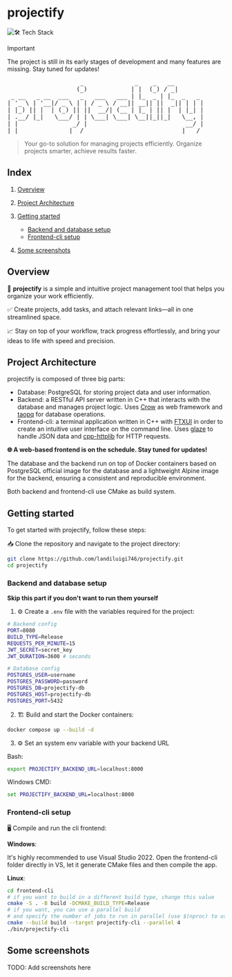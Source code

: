# projectify

![🛠 Tech Stack](https://go-skill-icons.vercel.app/api/icons?i=cpp,cmake,postgresql,docker)

> [!IMPORTANT]
> The project is still in its early stages of development and many features are missing. Stay tuned for updates!

<pre>
                    _              _    _   __
                   (_)            | |  (_) / _|
 _ __   _ __  ___   _   ___   ___ | |_  _ | |_  _   _
| '_ \ | '__|/ _ \ | | / _ \ / __|| __|| ||  _|| | | |
| |_) || |  | (_) || ||  __/| (__ | |_ | || |  | |_| |
| .__/ |_|   \___/ | | \___| \___| \__||_||_|   \__, |
| |               _/ |                           __/ |
|_|              |__/                           |___/
</pre>

> Your go-to solution for managing projects efficiently. Organize projects smarter, achieve results faster.

## Index

1. [Overview](#overview)
2. [Project Architecture](#project-architecture)
3. [Getting started](#getting-started)
   
   - [Backend and database setup](#backend-and-database-setup)
   - [Frontend-cli setup](#frontend-cli-setup)
  
4. [Some screenshots](#some-screenshots)

## Overview

🚀 **projectify** is a simple and intuitive project management tool that helps you organize your work efficiently.

✅ Create projects, add tasks, and attach relevant links—all in one streamlined space.

📈 Stay on top of your workflow, track progress effortlessly, and bring your ideas to life with speed and precision.

## Project Architecture

projectify is composed of three big parts:

- Database: PostgreSQL for storing project data and user information.
- Backend: a RESTful API server written in C++ that interacts with the database and manages project logic. Uses [Crow](https://github.com/CrowCpp/Crow) as web framework and [taopq](https://github.com/taocpp/taopq) for database operations.
- Frontend-cli: a terminal application written in C++ with [FTXUI](https://github.com/ArthurSonzogni/FTXUI) in order to create an intuitive user interface on the command line. Uses [glaze](https://github.com/stephenberry/glaze) to handle JSON data and [cpp-httplib](https://github.com/yhirose/cpp-httplib) for HTTP requests.

**🌐 A web-based frontend is on the schedule. Stay tuned for updates!**

The database and the backend run on top of Docker containers based on PostgreSQL official image for the database and a lightweight Alpine image for the backend, ensuring a consistent and reproducible environment.

Both backend and frontend-cli use CMake as build system.

## Getting started

To get started with projectify, follow these steps:

📥 Clone the repository and navigate to the project directory:
```bash
git clone https://github.com/landiluigi746/projectify.git
cd projectify
```

### Backend and database setup

**Skip this part if you don't want to run them yourself**

1. ⚙️ Create a ```.env``` file with the variables required for the project:
```bash
# Backend config
PORT=8080
BUILD_TYPE=Release
REQUESTS_PER_MINUTE=15
JWT_SECRET=secret_key
JWT_DURATION=3600 # seconds

# Database config
POSTGRES_USER=username
POSTGRES_PASSWORD=password
POSTGRES_DB=projectify-db
POSTGRES_HOST=projectify-db
POSTGRES_PORT=5432
```

2. 🏗️ Build and start the Docker containers:
```bash
docker compose up --build -d
```

3. ⚙ Set an system env variable with your backend URL

Bash:
```bash
export PROJECTIFY_BACKEND_URL=localhost:8000
```

Windows CMD:
```cmd
set PROJECTIFY_BACKEND_URL=localhost:8000
```

### Frontend-cli setup

🖥️ Compile and run the cli frontend:

**Windows**:

It's highly recommended to use Visual Studio 2022. Open the frontend-cli folder directly in VS, let it generate CMake files and then compile the app.

**Linux**:
```bash
cd frontend-cli
# if you want to build in a different build type, change this value
cmake -S . -B build -DCMAKE_BUILD_TYPE=Release
# if you want, you can use a parallel build
# and specify the number of jobs to run in parallel (use $(nproc) to use all availableprocessing units)
cmake --build build --target projectify-cli --parallel 4
./bin/projectify-cli
```

## Some screenshots
TODO: Add screenshots here
